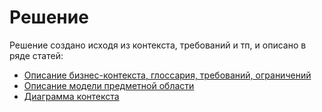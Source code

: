 # Решение
Решение создано исходя из контекста, требований и тп, и описано в ряде статей:
- [Описание бизнес-контекста, глоссария, требований, ограничений](requirements/requirements.md)
- [Описание модели предметной области](domain/model.md)
- [Диаграмма контекста](с4/context.md)